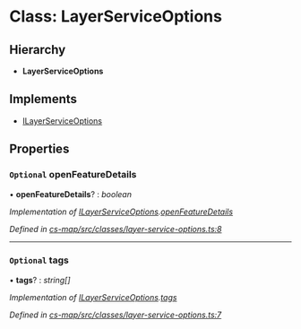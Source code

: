 # Class: LayerServiceOptions

## Hierarchy

* **LayerServiceOptions**

## Implements

* [ILayerServiceOptions](../interfaces/_cs_map_src_classes_layer_service_options_.ilayerserviceoptions.md)

## Properties

### `Optional` openFeatureDetails

• **openFeatureDetails**? : *boolean*

*Implementation of [ILayerServiceOptions](../interfaces/_cs_map_src_classes_layer_service_options_.ilayerserviceoptions.md).[openFeatureDetails](../interfaces/_cs_map_src_classes_layer_service_options_.ilayerserviceoptions.md#optional-openfeaturedetails)*

*Defined in [cs-map/src/classes/layer-service-options.ts:8](https://github.com/TNOCS/csnext/blob/dad76c19/packages/cs-map/src/classes/layer-service-options.ts#L8)*

___

### `Optional` tags

• **tags**? : *string[]*

*Implementation of [ILayerServiceOptions](../interfaces/_cs_map_src_classes_layer_service_options_.ilayerserviceoptions.md).[tags](../interfaces/_cs_map_src_classes_layer_service_options_.ilayerserviceoptions.md#optional-tags)*

*Defined in [cs-map/src/classes/layer-service-options.ts:7](https://github.com/TNOCS/csnext/blob/dad76c19/packages/cs-map/src/classes/layer-service-options.ts#L7)*
